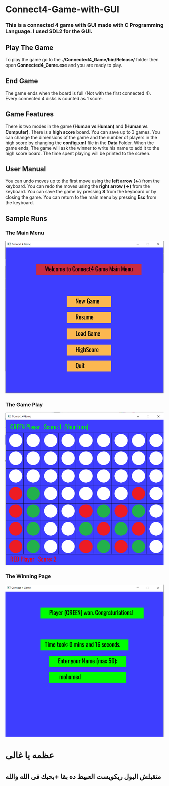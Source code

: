 # Connect4-Game-with-GUI

### This is a connected 4 game with GUI made with C Programming Language. I used SDL2 for the GUI.

## Play The Game

To play the game go to the **./Connected4_Game/bin/Release/** folder then open **Connected4_Game.exe** and you are ready to play.

## End Game

The game ends when the board is full (Not with the first connected 4). Every connected 4 disks is counted as 1 score.

## Game Features

There is two modes in the game **(Human vs Human)** and **(Human vs Computer)**. There is a **high score** board. You can save up to 3 games. You can change the dimensions of the game and the number of players in the high score by changing the **config.xml** file in the **Data** Folder. When the game ends, The game will ask the winner to write his name to add it to the high score board. The time spent playing will be printed to the screen.

## User Manual

You can undo moves up to the first move using the **left arrow (<-)** from the keyboard. You can redo the moves using the **right arrow (->)** from the keyboard. You can save the game by pressing **S** from the keyboard or by closing the game. You can return to the main menu by pressing **Esc** from the keyboard.

## Sample Runs

### The Main Menu
<img alt="Main Menu" src="Connect4_Game/images/mainMenu.png"> <br>
### The Game Play
<img alt="Game Play" src="Connect4_Game/images/gamePlay.png"> <br>
### The Winning Page
<img alt="Winning Page" src="Connect4_Game/images/winning.png">

<h1>عظمه يا غالى<h1>
  <h2>متقبلش البول ريكويست العبيط ده بقا +بحبك فى الله والله <h2>
